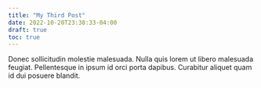 ```yaml
---
title: "My Third Post"
date: 2022-10-20T23:38:33-04:00
draft: true
toc: true
---
```


Donec sollicitudin molestie malesuada. Nulla quis lorem ut libero malesuada feugiat. Pellentesque in ipsum id orci porta dapibus. Curabitur aliquet quam id dui posuere blandit.
